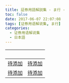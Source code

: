 ```yaml
---
title: 証券用語解説集 - ま行 -
toc: false
date: 2017-06-07 22:07:08
tags: [证券用语解说集, ま行]
categories:
  - 证券用语解说集
  - 日本語
---
```


| &nbsp; | &nbsp; |
| :----- | :----- |
| [待添加](/证券用语解说集/日本語/ま行/#) | [待添加](/证券用语解说集/日本語/ま行/#) |
| [待添加](/证券用语解说集/日本語/ま行/#) | [待添加](/证券用语解说集/日本語/ま行/#) |
